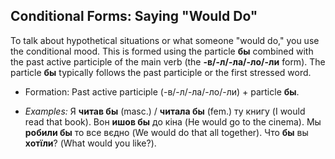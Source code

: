 ## Conditional Forms: Saying "Would Do"

To talk about hypothetical situations or what someone "would do," you use the conditional mood. This is formed using the particle **бы** combined with the past active participle of the main verb (the **-в/-л/-ла/-ло/-ли** form). The particle **бы** typically follows the past participle or the first stressed word.

* Formation: Past active participle (-в/-л/-ла/-ло/-ли) + particle **бы**.

* *Examples:* Я **читав бы** (masc.) / **читала бы** (fem.) ту книгу (I would read that book). Вон **ишов бы** до кіна (He would go to the cinema). Мы **робили бы** то все вєдно (We would do that all together). Что **бы** вы **хотїли**? (What would you like?).